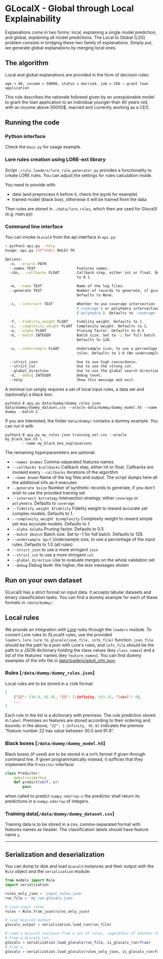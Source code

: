 # GLocalX - Global through Local Explainability

Explanations come in two forms: local, explaining a single model prediction, and global, explaining all model predictions. The Local to Global (L2G) problem consists in bridging these two family of explanations. Simply put, we generate global explanations by merging local ones.

## The algorithm

Local and global explanations are provided in the form of decision rules:

```
age < 40, income > 50000, status = married, job = CEO ⇒ grant loan application
```

This rule describes the rationale followed given by an unexplainable model to grant the loan application to an individual younger than 40 years-old, with an income above 50000$, married and currently working as a CEO.

## Running the code

### Python interface

Check the `main.py` for usage example.

### Lore rules creation using LORE-ext library

Script `./rule_loaders/lore_rule_generator.py` provides a functionality to create LORE rules. You can adjust the settings for rules calculation inside.

You need to provide with: 
- data (and preprocess it before it, check the ipynb for example)
- trained model (black box), otherwise it will be trained from the data

Then rules are stored in `./data/lore_rules`, which then are used for GlocalX (e.g. main.py)

### Command line interface

You can invoke `GLocalX` from the api interface in `api.py`:

```bash
> python3 api.py --help
Usage: api.py [OPTIONS] RULES TR

Options:
  -o, --oracle PATH
  --names TEXT                   Features names.
  -cbs, --callbacks FLOAT        Callback step, either int or float. Defaults
                                 to 0.1

  -m, --name TEXT                Name of the log files.
  --generate TEXT                Number of records to generate, if given.
                                 Defaults to None.

  -i, --intersect TEXT           Whether to use coverage intersection
                                 ('coverage') or polyhedra intersection
                                 ('polyhedra'). Defaults to 'coverage'.

  -f, --fidelity_weight FLOAT    Fidelity weight. Defaults to 1.
  -c, --complexity_weight FLOAT  Complexity weight. Defaults to 1.
  -a, --alpha FLOAT              Pruning factor. Defaults to 0.5
  -b, --batch INTEGER            Batch size. Set to -1 for full batch.
                                 Defaults to 128.

  -u, --undersample FLOAT        Undersample size, to use a percentage of the
                                 rules. Defaults to 1.0 (No undersample).

  --strict_join                  Use to use high concordance.
  --strict_cut                   Use to use the strong cut.
  --global_direction             Use to use the global search direction.
  -d, --debug INTEGER            Debug level.
  --help                         Show this message and exit.

```

A minimal run simply requires a set of local input rules, a data set and (optionally) a black box:

```shell script
python3.8 apy.py data/dummy/dummy_rules.json data/dummy/dummy_dataset.csv --oracle data/dummy/dummy_model.h5 --name dummy --batch 2
```

If you are interested, the folder `data/dummy/` contains a dummy example.
You can run it with
```shell script
python3.8 apy.py my_rules.json training_set.csv --oracle my_black_box.h5 \
		--name my_black_box_explanations
```

The remaining hyperparameters are optional:

- `--names $names`  Comma-separated features names
- `--callbacks $callbacks` Callback step, either int or float. Callbacks are invoked every `--callbacks` iterations of the algorithm
- `--name $name` Name of the log files and output. The script dumps here all the additional info as it executes
- `--generate $size` Number of synthetic records to generate, if you don't wish to use the provided training set
- `--intersect $strategy` Intersection strategy: either `coverage` or `polyhedra`. Defaults to `coverage`
- `--fidelity_weight $fidelity` Fidelity weight to reward accurate yet complex models. Defaults to 1.
- `--complexity_weight $complexity` Complexity weight to reward simple yet less accurate models. Defaults to 1.
- `--alpha $alpha` Pruning factor. Defaults to 0.5
- `--batch $batch` Batch size. Set to -1 for full batch. Defaults to 128.
- `--undersample $pct` Undersample size, to use a percentage of the input rules. Defaults to 1.0 (all rules)
- `--strict_join` to use a more stringent `join`
- `--strict_cut` to use a more stringent `cut`
- `--global_direction` Use to evaluate merges on the whole validation set
- `--debug` Debug level: the higher, the less messages shown

## Run on your own dataset

GLocalX has a strict format on input data. It accepts tabular datasets and binary classification tasks. You can find a dummy example for each of these formats in `/data/dummy/`.

## Local rules

We provide an integration with [Lore](https://github.com/riccotti/LORE) rules through the `loaders` module.
To convert Lore rules to GLocalX rules, use the provided `loaders.lore.lore_to_glocalx(json_file, info_file)` function. `json_file` should be the path to a json with Lore's rules, and `info_file` should be the path to a JSON dictionary holding the class values (key `class_names`) and a list of the features' names (key `feature_names`).
You can find dummy examples of the info file in [data/loaders/adult_info.json](https://github.com/msetzu/glocalx/blob/main/data/loaders/adult_info.json).


### Rules [`/data/dummy/dummy_rules.json`]

Local rules are to be stored in a `JSON` format:

```json
[
    {"22": [30.0, 91.9], "23": [-Infinity, 553.3], "label": 0},
    ...
]
```

Each rule in the list is a dictionary with premises. The rule prediction stored in `label`. Premises on features are stored according to their ordering and bounds: in the above, `"22": [-Infinity, 91.9]` indicates the premise "feature number 22 has value between 30.0 and 91.9".

### Black boxes [`/data/dummy/dummy_model.h5`]

Black boxes (if used) are to be stored in a `hdf5` format if given through command line. If given programmatically instead, it suffices that they implement the `Predictor` interface:

```python
class Predictor:
    @abstractmethod
    def predict(self, x):
        pass
```

when called to predict `numpy.ndarray:x` the predictor shall return its predictions in a `numpy.ndarray` of integers.

### Training data[`/data/dummy/dummy_dataset.csv`]

Training data is to be stored in a csv, comma-separated format with features names as header. The classification labels should have feature name `y`.

---
## Serialization and deserialization

You can dump to disk and load `GLocalX` instances and their output with the `Rule` object and the `serialization` module:

```python
from models import Rule
import serialization

rules_only_json = 'input_rules.json'
run_file = 'my_run.glocalx.json'

# Load input rules
rules = Rule.from_json(rules_only_json)

# Load GLocalX output
glocalx_output = serialization.load_run(run_file)

# Load a GLocalX instance from a set of rules, regardless of whether they come from an actual run or not!
# From a GLocalX run...
glocalx = serialization.load_glocalx(run_file, is_glocalx_run=True)
# From a 
glocalx = serialization.load_glocalx(rules_only_json, is_glocalx_run=False)
